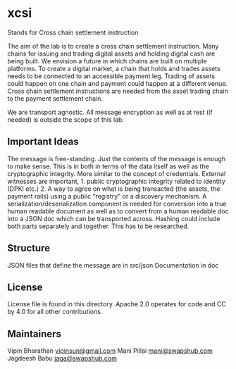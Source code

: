 # xcsi
Stands for Cross chain settlement instruction

The aim of the lab is to create a cross chain settlement instruction. Many chains for issuing and trading digital assets and holding digital cash are being built. We envision a future in which chains are built on multiple platforms. To create a digital market, a chain that holds and trades assets needs to be connected to an accessible payment leg. Trading of assets could happen on one chain and payment could happen at a different venue. Cross chain settlement instructions are needed from the asset trading chain to the payment settlement chain. 

We are transport agnostic. All message encryption as well as at rest (if needed) is outside the scope of this lab.

## Important Ideas
The message is free-standing. Just the contents of the message is enough to make sense. This is in both in terms of the data itself as well as the cryptographic integrity. More similar to the concept of credentials. External witnesses are important, 1. public cryptographic integrity related to identity (DPKI etc.) 2. A way to agree on what is being transacted (the assets, the payment rails) using a public "registry" or a discovery mechanism.
A serialization/deserialization component is needed for conversion into a true human readable document as well as to convert from a human readable doc into a JSON doc which can be transported across. Hashing could include both parts separately and together. This has to be researched.

## Structure

JSON files that define the message are in src/json
Documentation in doc

## License
License file is found in this directory. Apache 2.0 operates for code and CC by 4.0 for all other contributions.


## Maintainers 

Vipin Bharathan vipinsun@gmail.com 
Mani Pillai mani@swapshub.com
Jagdeesh Babu jaga@swapshub.com



